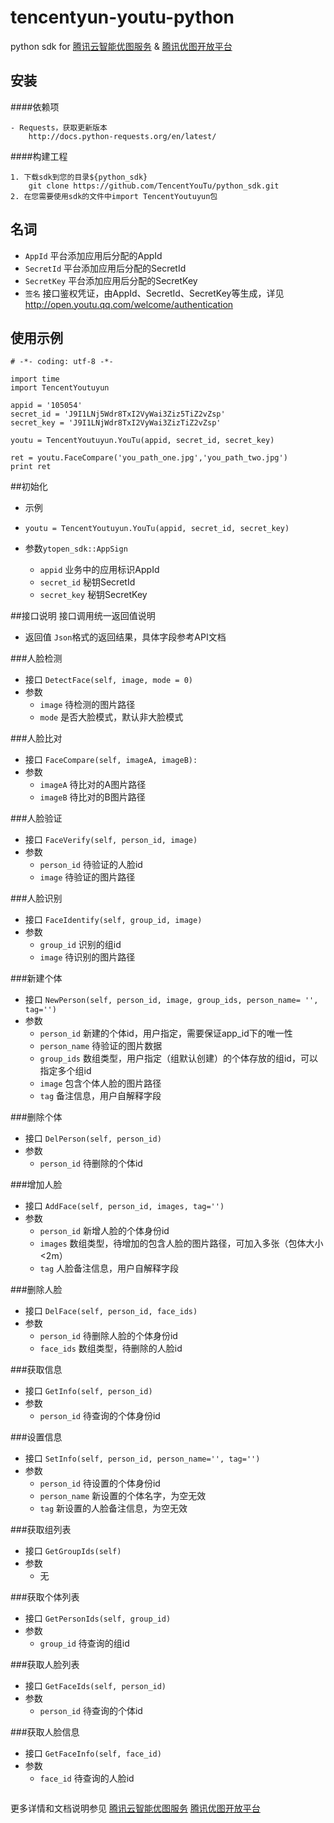 # tencentyun-youtu-python

python sdk for [腾讯云智能优图服务](http://www.qcloud.com/product/fr.html) & [腾讯优图开放平台](http://open.youtu.qq.com)

## 安装

####依赖项
```
- Requests，获取更新版本
	http://docs.python-requests.org/en/latest/
```
####构建工程
```
1. 下载sdk到您的目录${python_sdk}
	git clone https://github.com/TencentYouTu/python_sdk.git
2. 在您需要使用sdk的文件中import TencentYoutuyun包
```

## 名词

- `AppId` 平台添加应用后分配的AppId
- `SecretId` 平台添加应用后分配的SecretId
- `SecretKey` 平台添加应用后分配的SecretKey
- `签名` 接口鉴权凭证，由AppId、SecretId、SecretKey等生成，详见<http://open.youtu.qq.com/welcome/authentication>


## 使用示例
```
# -*- coding: utf-8 -*-

import time
import TencentYoutuyun

appid = '105054'
secret_id = 'J9I1LNj5Wdr8TxI2VyWai3Ziz5TiZ2vZsp'
secret_key = 'J9I1LNjWdr8TxI2VyWai3ZizTiZ2vZsp'

youtu = TencentYoutuyun.YouTu(appid, secret_id, secret_key)

ret = youtu.FaceCompare('you_path_one.jpg','you_path_two.jpg')
print ret
```

##初始化
- 示例
- `youtu = TencentYoutuyun.YouTu(appid, secret_id, secret_key)`

- 参数`ytopen_sdk::AppSign`
	- `appid` 业务中的应用标识AppId
	- `secret_id` 秘钥SecretId
	- `secret_key` 秘钥SecretKey

##接口说明
接口调用统一返回值说明
- 返回值
	`Json`格式的返回结果，具体字段参考API文档
	
###人脸检测
- 接口
`DetectFace(self, image, mode = 0)`
- 参数
	- `image` 待检测的图片路径
	- `mode` 是否大脸模式，默认非大脸模式

###人脸比对
- 接口
`FaceCompare(self, imageA, imageB):`
- 参数
	- `imageA` 待比对的A图片路径
	- `imageB` 待比对的B图片路径

###人脸验证
- 接口
`FaceVerify(self, person_id, image)`
- 参数
	- `person_id` 待验证的人脸id
	- `image` 待验证的图片路径

###人脸识别
- 接口
`FaceIdentify(self, group_id, image)`
- 参数
	- `group_id` 识别的组id
	- `image` 待识别的图片路径

###新建个体
- 接口
        `NewPerson(self, person_id, image, group_ids, person_name= '', tag='')`
- 参数
	- `person_id` 新建的个体id，用户指定，需要保证app_id下的唯一性
	- `person_name` 待验证的图片数据
	- `group_ids` 数组类型，用户指定（组默认创建）的个体存放的组id，可以指定多个组id
	- `image` 包含个体人脸的图片路径
	- `tag` 备注信息，用户自解释字段

###删除个体
- 接口
`DelPerson(self, person_id)`
- 参数
	- `person_id` 待删除的个体id

###增加人脸
- 接口
`AddFace(self, person_id, images, tag='')`
- 参数
	- `person_id` 新增人脸的个体身份id
	- `images` 数组类型，待增加的包含人脸的图片路径，可加入多张（包体大小<2m）
	-  `tag` 人脸备注信息，用户自解释字段

###删除人脸
- 接口
`DelFace(self, person_id, face_ids)`
- 参数
	- `person_id` 待删除人脸的个体身份id
	- `face_ids` 数组类型，待删除的人脸id

###获取信息
- 接口
`GetInfo(self, person_id)`
- 参数
	- `person_id` 待查询的个体身份id

###设置信息
- 接口
`SetInfo(self, person_id, person_name='', tag='')`
- 参数
	- `person_id` 待设置的个体身份id
	- `person_name` 新设置的个体名字，为空无效
	-  `tag` 新设置的人脸备注信息，为空无效

###获取组列表
- 接口
`GetGroupIds(self)`
- 参数
	- 无

###获取个体列表
- 接口
`GetPersonIds(self, group_id)`
- 参数
	- `group_id` 待查询的组id

###获取人脸列表
- 接口
`GetFaceIds(self, person_id)`
- 参数
	- `person_id` 待查询的个体id

###获取人脸信息
- 接口
`GetFaceInfo(self, face_id)`
- 参数
	- `face_id` 待查询的人脸id

```
```
更多详情和文档说明参见
[腾讯云智能优图服务](http://www.qcloud.com/product/fr.html)
[腾讯优图开放平台](http://open.youtu.qq.com)